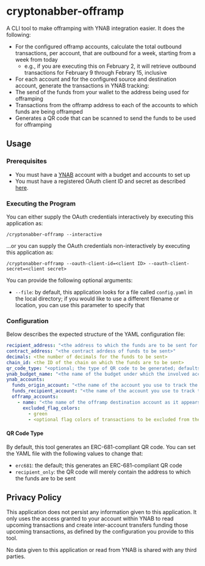 # cryptonabber-offramp

A CLI tool to make offramping with YNAB integration easier. It does the following:

* For the configured offramp accounts, calculate the total outbound transactions, per account, that are outbound for a week, starting from a week from today
  * e.g., if you are executing this on February 2, it will retrieve outbound transactions for February 9 through Febrary 15, inclusive
* For each account and for the configured source and destination account, generate the transactions in YNAB tracking:
 * The send of the funds from your wallet to the address being used for offramping
 * Transactions from the offramp address to each of the accounts to which funds are being offramped
* Generates a QR code that can be scanned to send the funds to be used for offramping

## Usage

### Prerequisites

* You must have a [YNAB](https://ynab.com) account with a budget and accounts to set up
* You must have a registered OAuth client ID and secret as described [here](https://api.ynab.com/#oauth-applications).

### Executing the Program

You can either supply the OAuth credentials interactively by executing this application as:

```
/cryptonabber-offramp --interactive
```

...or you can supply the OAuth credentials non-interactively by executing this application as:

```
/cryptonabber-offramp --oauth-client-id=<client ID> --oauth-client-secret=<client secret>
```

You can provide the following optional arguments:

* `--file`: by default, this application looks for a file called `config.yaml` in the local directory; if you would like to use a different filename or location, you can use this parameter to specify that

### Configuration

Below describes the expected structure of the YAML configuration file:

```yaml
recipient_address: "<the address to which the funds are to be sent for offramping>"
contract_address: "<the contract adrdess of funds to be sent>"
decimals: <the number of decimals for the funds to be sent>
chain_id: <the ID of the chain on which the funds are to be sent>
qr_code_type: "<optional; the type of QR code to be generated; defaults to erc681 if not specified>"
ynab_budget_name: "<the name of the budget under which the involved accounts reside>"
ynab_accounts:
  funds_origin_account: "<the name of the account you use to track the wallet from which you'll be sending funds>"
  funds_recipient_account: "<the name of the account you use to track the address to which you'll be sending funds for offboarding>"
  offramp_accounts:
    - name: "<the name of the offramp destination account as it appears in YNAB>"
      excluded_flag_colors:
        - green
        - <optional flag colors of transactions to be excluded from the calculation>
```

#### QR Code Type

By default, this tool generates an ERC-681-compliant QR code. You can set the YAML file with the following values to change that:

* `erc681`: the default; this generates an ERC-681-compliant QR code
* `recipient_only`: the QR code will merely contain the address to which the funds are to be sent

## Privacy Policy

This application does not persist any information given to this application. It only uses the access granted to your account within YNAB to read upcoming transactions and create inter-account transfers funding those upcoming transactions, as defined by the configuration you provide to this tool.

No data given to this application or read from YNAB is shared with any third parties.
